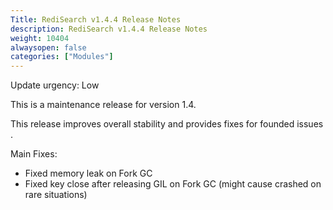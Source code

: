 ```yaml
---
Title: RediSearch v1.4.4 Release Notes
description: RediSearch v1.4.4 Release Notes
weight: 10404
alwaysopen: false
categories: ["Modules"]
---
```


Update urgency: Low

This is a maintenance release for version 1.4.

This release improves overall stability and provides fixes for founded issues .

Main Fixes:

* Fixed memory leak on Fork GC
* Fixed key close after releasing GIL on Fork GC (might cause crashed on rare situations)
